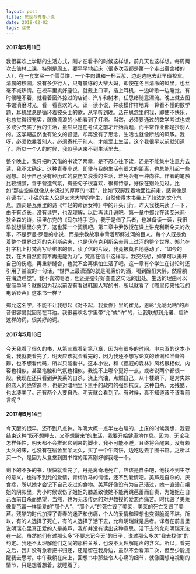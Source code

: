 ```yaml
---
layout: post
title: 厌世与青春小说
date: 2018-02-02
tags: 读书
---
```


#### 2017年5月11日
我很喜欢上学期的生活方式，刚才在看书的时候这样想，前几天也这样想。每周两次去仙林上课，特别是周五，要早早地起床（很多次我都是第一个走出宿舍楼的人），在一食堂买一个雪菜饼、一个牛肉饼和一杯豆浆，边走边吃去赶早班校车。清晨的校园，没有多少行人，只有晨练的大爷大妈，即使在冬日清冷的风里，也丝毫不减热情。在校车里挑好座位，就戴上口罩，插上耳机，一边听歌一边睡觉，有时候睡不着，就看着窗外掠过的店铺、汽车和树木，任思绪随意漂流。晚上就去图书馆消磨时光，看一看喜欢的人，读一读小说，并装模作样地算一算看不懂的数学题，耳机里总是循环着披头士的歌，从早听到晚。活在思念里的我，即使不快乐，也总觉得很充实，就像流浪的小船看到了灯塔。当然，必须要通过的数学考试也或多或少充实了我的生活，虽然只是在考试之前才开始背题，而平常作业都是抄别人的。这学期虽然也有论文的督促，却再没有了思念，生活也就像断线的风筝。我呀，必须依靠着别人，必须寄托于别人，才能爱上生活，这个我很早以前就知道了。所以一个人的时候，我似乎从来不到生活里去。

整个晚上，我只把昨天借的书读了两章，是不忍心往下读，还是不能集中注意力去读，我不太确定。这种青春小说，即使与我的生活有很大的距离，也总能引起一些遐想。对于自己没有经历过的哀伤又浪漫的生活，难免会有一种向往。作者的笔触比较细腻，善于营造气氛，有些句子很喜欢，很有诗意，好像在别处见过。比如“那些空座就像从未读过的厚厚的书籍”，比如“双脚踩着地面往前走，感觉像是在读书”。小说的主人公是艺术大学的学生，自然使得本书带上了较浓的文化气息。题词是瓦莱里的诗《年轻的命运女神》中的开头几行，昨天我找来读了一下，由于有点长，没有读完，也没理解，以后再读几遍吧。第一章中郑允在读艾米莉·狄金森的诗，读里尔克的《马尔特手记》，我于是借了后者，也准备读一读，我很早就想读里尔克了，这也算一个契机吧。第二章中尹教授在课上讲克利斯朵夫的故事，不是罗曼·罗曼的小说，而是宗教故事中背着耶稣过河的巨人。每个人既是负着整个世界过河的克利斯朵夫，也是伏在克利斯朵夫背上过河的整个世界。郑允在打字机上打梵高写给弟弟的信，读了信的片段，我竟被莫名地感动了，“如今的我，在大自然面前不再无能为力”，梵高在信中这样写。我突然想，如果可以揭开自己的伤疤，再重新缝合，也就不会再惧怕生活了吧。这一章有个学生在讨论时还引用了兰波的一句话，“世界上最潇洒的就是喝廉价的酒，喝到酩酊大醉，然后躺在海边睡觉”。我不喜欢喝酒，但还是要好好查查这句话的出处。生活的理由可以很简单吗？就像因为我以前没有看过韩国人写的书，所以就看了《哪里传来找我的电话铃声》这本书一样？

郑允这名字，不能不让我想起《对不起，我爱你》里的崔允，恩彩“允呐允呐”的声音很容易就回荡在耳边。我很喜欢名字里带“允”或“许”的，让我联想到允诺、应许这样的词，很美好的词。

#### 2017年5月13日
今天我看了很久的书，从第三章看到第八章，因为有很多的时间。申京淑的这本小说，我就要看完了，明天应该就会看完的，因为我还不想写论文的致谢和准备答辩，也不想看代码，所以只能看书。这本小说，和《挪威的森林》风格很相似，内容也相似，甚至笔触和气氛也相似。我说不上哪个更好一点，或者说两个都很一般。我现在还只看到尹美莱的自杀，浇上汽油，点燃自己，从十楼跳下，是对失踪的恋人的绝望追寻，也是对暗地里下黑手的政府的强烈抗议。这种自杀，太残酷，也太凄美了。还有两个人要自杀，明天就会看到了。有时候，真不知道该不该看前言呢？

#### 2017年5月14日
今天醒的很早，还不到八点钟。昨晚大概一点半左右睡的，上床的时候我想，我要结束这种“既不想睡去，又不想醒来”的生活，我要开始健康地作息。因为，无论我怎样任性，明天都不会推迟它到来的脚步，我不可能不睡，且终将会醒来。没有赖太久的床，也没有在宿舍里呆太久，买了一个牛肉饼，边吃边去了图书馆。之所以买一个，是因为从食堂到图书馆的距离刚好够我吃一个。

剩下的不多的书，很快就看完了，丹是离奇地死亡，应该是自杀吧，他找不到生存的意义，也得不到允的爱情，青梅竹马的情愫，还不到爱情吧。美芦是自杀的，厌食症，所以她才会记下自己吃过的食物。美芦好像没有为自己活过，她一直活在姐姐的阴影里，为小时候误伤了姐姐的膝盖致使她不能再跳芭蕾而自责，为姐姐在自己面前自杀而绝望，当然，也为无法传达的对尹教授的爱恋而痛苦。时代毁了美莱像爱芭蕾一样挚爱的“那个人”，“那个人”的死亡毁了美莱，美莱的死亡又毁了美芦。残酷的时代加深了青春的迷茫和伤痛，个人的爱情和理想也变得脆弱不堪。所以，有的人选择了死亡，有的人选择了活下去，允和明瑞就是后者。译者在前言里说明瑞心里真正爱的人是美芦，我却并没有读出这种意思。活下去的允和明瑞无法在一起，虽然他们有过那么多“不要忘记今天”的日子，说过那么多次“我去找你”的约定。我还不太理解他们之间的那种关系，也没不太理解尾声的含义。所以，看完之后，我并没有急着把书归还，还是留在我身边，虽然不会看第二次，但至少能提醒我去思考。中午我躺在床上，回想书中那些令人心痛的细节，就像回想电视剧的情节，只是想着想着，就睡着了。